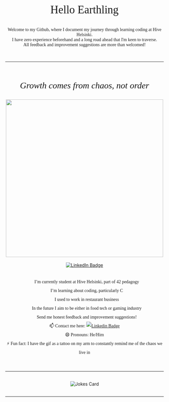 <span style="font-family: Times New Roman; font-size:2.5em; text-align: center">

Hello Earthling

</span>

<span style="font-family: Times New Roman; font-size:1em; text-align: center; line-height: 1,5">

Welcome to my Github, where I document my journey through learning coding at Hive Helsinki.  
I have zero experience beforehand and a long road ahead that I'm keen to traverse.  
All feedback and improvement suggestions are more than welcomed!  

</span>

<br>

***

<br>
<span style="font-family: Times New Roman; font-size:2em; text-align: center" >

*Growth comes from chaos, not order*

</span>

<div id="header" align="center">
  <img src="https://media.giphy.com/media/v1.Y2lkPTc5MGI3NjExMWF1a2NkNGVuYjIya3Azb2FjdmE5NW5mcDdvOGk1dzR4MnF3OHJ6dyZlcD12MV9pbnRlcm5hbF9naWZfYnlfaWQmY3Q9Zw/QMHoU66sBXqqLqYvGO/giphy.gif" width="500"/>
</div>
<br>
<div id="badges" align="center">
  <a href="https://www.linkedin.com/in/robert-tammi/">
    <img src="https://img.shields.io/badge/LinkedIn-blue?style=for-the-badge&logo=linkedin&logoColor=white" alt="LinkedIn Badge"/>
  </a>
</div>
<br>

<span style="text-align: center; font-family: Times New Roman; line-height: 2" >

📍 I’m currently student at Hive Helsinki, part of 42 pedagogy  
🌱 I’m learning about coding, particularly C  
🍷 I used to work in restaurant business  
🔮 In the future I aim to be either in food tech or gaming industry   
📣 Send me honest feedback and improvement suggestions!   
📫 Contact me here: [![Linkedin Badge](https://img.shields.io/badge/-Robert-blue?style=flat&logo=Linkedin&logoColor=white)](https://www.linkedin.com/in/robert-tammi/)  
😄 Pronouns: He/Him  
⚡ Fun fact: I have the gif as a tattoo on my arm to constantly remind me of the chaos we live in  

</span>
<br>

***

<br>
<div id="joke" align="center">
<img align="center" src="https://readme-jokes.vercel.app/api?hideBorder&theme=nightowl" alt="Jokes Card"/>
</div>
<br>

***
